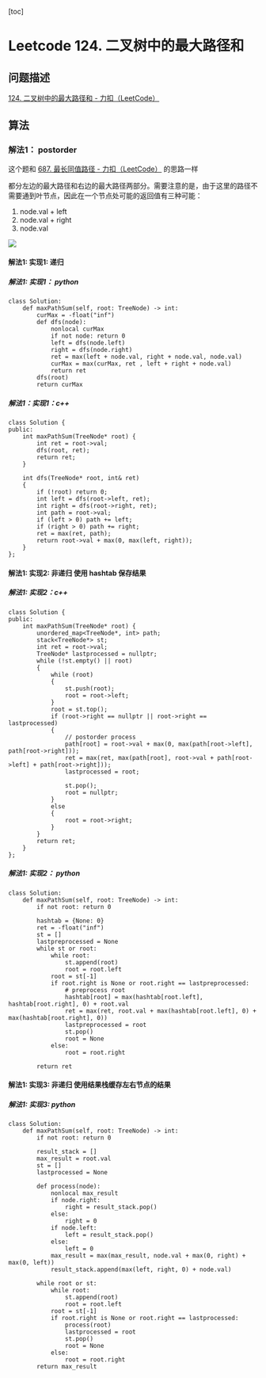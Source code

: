 [toc]

# Leetcode 124. 二叉树中的最大路径和

## 问题描述

[124. 二叉树中的最大路径和 - 力扣（LeetCode）](https://leetcode-cn.com/problems/binary-tree-maximum-path-sum/)


## 算法

### 解法1： postorder

这个题和 [687. 最长同值路径 - 力扣（LeetCode）](https://leetcode-cn.com/problems/longest-univalue-path/) 的思路一样

都分左边的最大路径和右边的最大路径两部分。需要注意的是，由于这里的路径不需要通到叶节点，因此在一个节点处可能的返回值有三种可能：

1. node.val + left
2. node.val + right
3. node.val

![](https://gitee.com/EdwardElric_1683260718/picture_bed/raw/master/img/20200803140550.png)

#### 解法1: 实现1: 递归
##### 解法1: 实现1： python

```
class Solution:
    def maxPathSum(self, root: TreeNode) -> int:
        curMax = -float("inf")
        def dfs(node):
            nonlocal curMax
            if not node: return 0
            left = dfs(node.left)
            right = dfs(node.right)
            ret = max(left + node.val, right + node.val, node.val)
            curMax = max(curMax, ret , left + right + node.val)
            return ret
        dfs(root)
        return curMax
```

##### 解法1：实现1：c++

```
class Solution {
public:
    int maxPathSum(TreeNode* root) {
        int ret = root->val;
        dfs(root, ret);
        return ret;
    }

    int dfs(TreeNode* root, int& ret)
    {
        if (!root) return 0;
        int left = dfs(root->left, ret);
        int right = dfs(root->right, ret);
        int path = root->val;
        if (left > 0) path += left;
        if (right > 0) path += right;
        ret = max(ret, path);
        return root->val + max(0, max(left, right));
    }
};
```

#### 解法1: 实现2: 非递归 使用 hashtab 保存结果
##### 解法1: 实现2：c++

```
class Solution {
public:
    int maxPathSum(TreeNode* root) {
        unordered_map<TreeNode*, int> path;
        stack<TreeNode*> st;
        int ret = root->val;
        TreeNode* lastprocessed = nullptr;
        while (!st.empty() || root)
        {
            while (root)
            {
                st.push(root);
                root = root->left;
            }
            root = st.top();
            if (root->right == nullptr || root->right == lastprocessed)
            {
                // postorder process
                path[root] = root->val + max(0, max(path[root->left], path[root->right]));
                ret = max(ret, max(path[root], root->val + path[root->left] + path[root->right]));
                lastprocessed = root;
                
                st.pop();
                root = nullptr;
            }
            else
            {
                root = root->right;
            }
        }
        return ret;
    }
};
```

##### 解法1: 实现2： python

```
class Solution:
    def maxPathSum(self, root: TreeNode) -> int:
        if not root: return 0

        hashtab = {None: 0}
        ret = -float("inf")
        st = []
        lastpreprocessed = None
        while st or root:
            while root:
                st.append(root)
                root = root.left
            root = st[-1]
            if root.right is None or root.right == lastpreprocessed:
                # preprocess root
                hashtab[root] = max(hashtab[root.left], hashtab[root.right], 0) + root.val
                ret = max(ret, root.val + max(hashtab[root.left], 0) + max(hashtab[root.right], 0))
                lastpreprocessed = root
                st.pop()
                root = None
            else:
                root = root.right

        return ret
```

#### 解法1: 实现3: 非递归 使用结果栈缓存左右节点的结果

##### 解法1: 实现3: python

```
class Solution:
    def maxPathSum(self, root: TreeNode) -> int:
        if not root: return 0

        result_stack = []
        max_result = root.val
        st = []
        lastprocessed = None

        def process(node):
            nonlocal max_result
            if node.right:
                right = result_stack.pop()
            else:
                right = 0
            if node.left:
                left = result_stack.pop()
            else:
                left = 0
            max_result = max(max_result, node.val + max(0, right) + max(0, left))
            result_stack.append(max(left, right, 0) + node.val)

        while root or st:
            while root:
                st.append(root)
                root = root.left
            root = st[-1]
            if root.right is None or root.right == lastprocessed:
                process(root)
                lastprocessed = root
                st.pop()
                root = None
            else:
                root = root.right
        return max_result
```